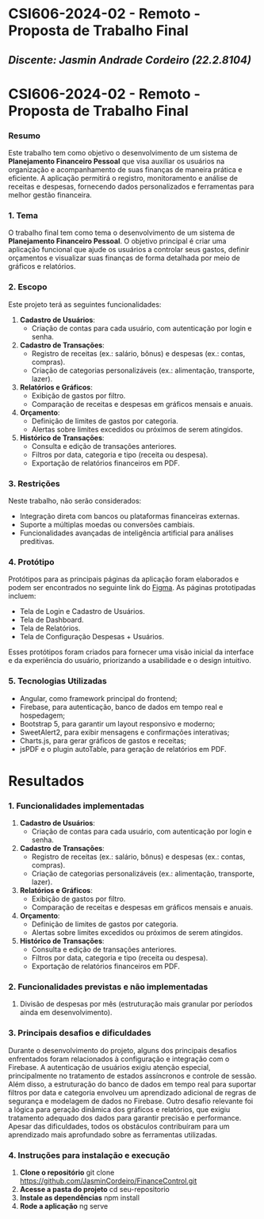 # **CSI606-2024-02 - Remoto - Proposta de Trabalho Final**

## *Discente: Jasmin Andrade Cordeiro (22.2.8104)*

# **CSI606-2024-02 - Remoto - Proposta de Trabalho Final**

### Resumo

  Este trabalho tem como objetivo o desenvolvimento de um sistema de **Planejamento Financeiro Pessoal** que visa auxiliar os usuários na organização e acompanhamento de suas finanças de maneira prática e eficiente. A aplicação permitirá o registro, monitoramento e análise de receitas e despesas, fornecendo dados personalizados e ferramentas para melhor gestão financeira.

### 1. Tema

  O trabalho final tem como tema o desenvolvimento de um sistema de **Planejamento Financeiro Pessoal**. O objetivo principal é criar uma aplicação funcional que ajude os usuários a controlar seus gastos, definir orçamentos e visualizar suas finanças de forma detalhada por meio de gráficos e relatórios.

### 2. Escopo

  Este projeto terá as seguintes funcionalidades:
  1. **Cadastro de Usuários**:
     - Criação de contas para cada usuário, com autenticação por login e senha.
  2. **Cadastro de Transações**:
     - Registro de receitas (ex.: salário, bônus) e despesas (ex.: contas, compras).
     - Criação de categorias personalizáveis (ex.: alimentação, transporte, lazer).
  3. **Relatórios e Gráficos**:
     - Exibição de gastos por filtro.
     - Comparação de receitas e despesas em gráficos mensais e anuais.
  4. **Orçamento**:
     - Definição de limites de gastos por categoria.
     - Alertas sobre limites excedidos ou próximos de serem atingidos.
  5. **Histórico de Transações**:
     - Consulta e edição de transações anteriores.
     - Filtros por data, categoria e tipo (receita ou despesa).
     - Exportação de relatórios financeiros em PDF.

### 3. Restrições

  Neste trabalho, não serão considerados:
  - Integração direta com bancos ou plataformas financeiras externas.
  - Suporte a múltiplas moedas ou conversões cambiais.
  - Funcionalidades avançadas de inteligência artificial para análises preditivas.

### 4. Protótipo

  Protótipos para as principais páginas da aplicação foram elaborados e podem ser encontrados no seguinte link do [Figma](https://www.figma.com/design/6L5zIBpaJ9M7Wz28wgwjzM/Untitled?node-id=0-1&t=NLvv0cFWPiLDMLJd-1). As páginas prototipadas incluem:
  - Tela de Login e Cadastro de Usuários.
  - Tela de Dashboard.
  - Tela de Relatórios.
  - Tela de Configuração Despesas + Usuários.

  Esses protótipos foram criados para fornecer uma visão inicial da interface e da experiência do usuário, priorizando a usabilidade e o design intuitivo.  

### 5. Tecnologias Utilizadas

- Angular, como framework principal do frontend;
- Firebase, para autenticação, banco de dados em tempo real e hospedagem;
- Bootstrap 5, para garantir um layout responsivo e moderno;
- SweetAlert2, para exibir mensagens e confirmações interativas;
- Charts.js, para gerar gráficos de gastos e receitas;
- jsPDF e o plugin autoTable, para geração de relatórios em PDF.



# **Resultados**

### 1. Funcionalidades implementadas
  1. **Cadastro de Usuários**:
     - Criação de contas para cada usuário, com autenticação por login e senha.
  2. **Cadastro de Transações**:
     - Registro de receitas (ex.: salário, bônus) e despesas (ex.: contas, compras).
     - Criação de categorias personalizáveis (ex.: alimentação, transporte, lazer).
  3. **Relatórios e Gráficos**:
     - Exibição de gastos por filtro.
     - Comparação de receitas e despesas em gráficos mensais e anuais.
  4. **Orçamento**:
     - Definição de limites de gastos por categoria.
     - Alertas sobre limites excedidos ou próximos de serem atingidos.
  5. **Histórico de Transações**:
     - Consulta e edição de transações anteriores.
     - Filtros por data, categoria e tipo (receita ou despesa).
     - Exportação de relatórios financeiros em PDF.
  
### 2. Funcionalidades previstas e não implementadas
  1. Divisão de despesas por mês (estruturação mais granular por períodos ainda em desenvolvimento).

### 3. Principais desafios e dificuldades
Durante o desenvolvimento do projeto, alguns dos principais desafios enfrentados foram relacionados à configuração e integração com o Firebase. A autenticação de usuários exigiu atenção especial, principalmente no tratamento de estados assíncronos e controle de sessão. Além disso, a estruturação do banco de dados em tempo real para suportar filtros por data e categoria envolveu um aprendizado adicional de regras de segurança e modelagem de dados no Firebase. Outro desafio relevante foi a lógica para geração dinâmica dos gráficos e relatórios, que exigiu tratamento adequado dos dados para garantir precisão e performance. Apesar das dificuldades, todos os obstáculos contribuíram para um aprendizado mais aprofundado sobre as ferramentas utilizadas.

### 4. Instruções para instalação e execução
1. **Clone o repositório**
   git clone https://github.com/JasminCordeiro/FinanceControl.git
2. **Acesse a pasta do projeto**
   cd seu-repositorio
3. **Instale as dependências**
   npm install
4. **Rode a aplicação**
   ng serve




